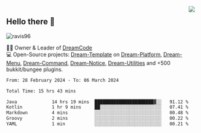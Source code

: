 <img align='right' src="https://github-readme-stats.vercel.app/api?username=Ravis96&show_icons=true">

## Hello there 👋
<p align="left"> <img src="https://komarev.com/ghpvc/?username=ravis96&label=Profile%20views&color=0e75b6&style=flat" alt="ravis96" /> </p>

👨‍💻 Owner & Leader of [DreamCode](https://github.com/DreamPoland) <br>
💻 Open-Source projects: [Dream-Template](https://github.com/DreamPoland/dream-template) on [Dream-Platform](https://github.com/DreamPoland/dream-platform), [Dream-Menu](https://github.com/DreamPoland/dream-menu), [Dream-Command](https://github.com/DreamPoland/dream-command), [Dream-Notice](https://github.com/DreamPoland/dream-notice), [Dream-Utilities](https://github.com/DreamPoland/dream-utilities) and +500 bukkit/bungee plugins.

<!--START_SECTION:waka-->

```txt
From: 28 February 2024 - To: 06 March 2024

Total Time: 15 hrs 43 mins

Java             14 hrs 19 mins  ██████████████████████▓░░   91.12 %
Kotlin           1 hr 9 mins     ██░░░░░░░░░░░░░░░░░░░░░░░   07.41 %
Markdown         4 mins          ░░░░░░░░░░░░░░░░░░░░░░░░░   00.48 %
Groovy           2 mins          ░░░░░░░░░░░░░░░░░░░░░░░░░   00.22 %
YAML             1 min           ░░░░░░░░░░░░░░░░░░░░░░░░░   00.21 %
```

<!--END_SECTION:waka-->

